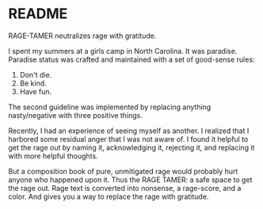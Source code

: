 # README
RAGE-TAMER neutralizes rage with gratitude. 

I spent my summers at a girls camp in North Carolina. It was paradise.
Paradise status was crafted and maintained with a set of good-sense rules:
1) Don't die. 
2) Be kind. 
3) Have fun. 

The second guideline was implemented by replacing anything nasty/negative with three positive
things. 

Recently, I had an experience of seeing myself as another. I realized that I
harbored some residual anger that I was not aware of. I found it helpful to get
the rage out by naming it, acknowledging it, rejecting it, and replacing it with
more helpful thoughts. 

But a composition book of pure, unmitigated rage would probably hurt anyone who
happened upon it. Thus the RAGE TAMER: a safe space to get the rage out. Rage
text is converted into nonsense, a rage-score, and a color. And gives you a way
to replace the rage with gratitude. 
